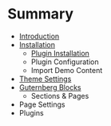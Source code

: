 # Summary

* [Introduction](README.md)
* [Installation](chapter1.md)
  * [Plugin Installation](chapter1/plugin-installation.md)
  * Plugin Configuration
  * Import Demo Content
* [Theme Settings](plugin-installation.md)
* [Guternberg Blocks](guternberg-blocks.md)
  * Sections & Pages
* Page Settings
* Plugins

